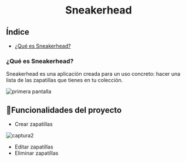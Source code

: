 <h1 align="center"> Sneakerhead </h1>
<h2>Índice</h2>

- [¿Qué es Sneakerhead?](#¿Qué-es-Sneakerhead?)


<h3 id=#¿Qué-es-Sneakerhead?>¿Qué es Sneakerhead?</h3>
Sneakerhead es una aplicación creada para un uso concreto: hacer una lista de las zapatillas que tienes en tu colección.


![primera pantalla](https://user-images.githubusercontent.com/100934318/220478249-cda78270-0556-4897-85aa-352629220bb3.png)

## :hammer:Funcionalidades del proyecto
- Crear zapatillas

![captura2](https://user-images.githubusercontent.com/100934318/220479445-48229fc1-5297-423c-91c0-89482d916649.png)


- Editar zapatillas
- Eliminar zapatillas
